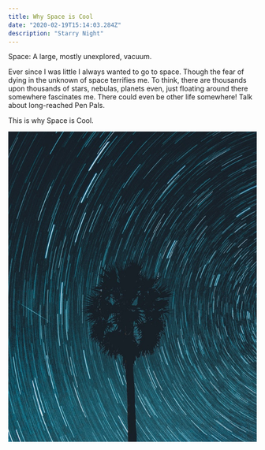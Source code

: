 ```yaml
---
title: Why Space is Cool
date: "2020-02-19T15:14:03.284Z"
description: "Starry Night"
---
```


Space: A large, mostly unexplored, vacuum. 

Ever since I was little I always wanted to go to space. Though the fear of dying in the unknown of space terrifies me. To think, there are thousands upon thousands of stars, nebulas, planets even, just floating around there somewhere fascinates me. There could even be other life somewhere! Talk about long-reached Pen Pals.

This is why Space is Cool.

![Valley](./stars.jpg)
